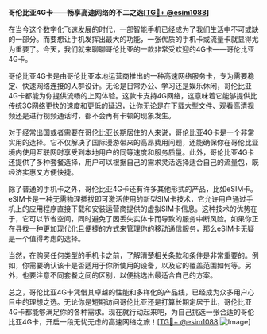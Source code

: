 **哥伦比亚4G卡——畅享高速网络的不二之选[[TG💪+ @esim1088](https://t.me/s/esim1088)]**

在当今这个数字化飞速发展的时代，一部智能手机已经成为了我们生活中不可或缺的一部分。而要想让手机发挥出最大的功能，一张优质的手机卡或流量卡就显得尤为重要了。今天，我们就来聊聊哥伦比亚的一款非常受欢迎的4G卡——哥伦比亚4G卡。

哥伦比亚4G卡是由哥伦比亚本地运营商推出的一种高速网络服务卡，专为需要稳定、快速网络连接的人群设计。无论是日常办公、学习还是娱乐休闲，哥伦比亚4G卡都能为你提供流畅的上网体验。这款卡支持4G网络，这意味着它能够提供比传统3G网络更快的速度和更低的延迟，让你无论是在下载大型文件、观看高清视频还是进行视频通话时，都不会再有卡顿的现象发生。

对于经常出国或者需要在哥伦比亚长期居住的人来说，哥伦比亚4G卡是一个非常实用的选择。它不仅解决了国际漫游带来的高昂费用问题，还能确保你在哥伦比亚境内使用互联网时享受到本地用户的同等速度和服务质量。此外，哥伦比亚4G卡还提供了多种套餐选择，用户可以根据自己的需求灵活选择适合自己的流量包，既经济实惠又方便快捷。

除了普通的手机卡之外，哥伦比亚4G卡还有许多其他形式的产品，比如eSIM卡。eSIM卡是一种无需物理插拔即可激活使用的新型SIM卡技术，它允许用户通过手机上的应用程序直接下载和安装运营商提供的虚拟SIM卡信息。这种技术的优势在于，它可以节省空间，同时避免了因丢失实体卡而导致的服务中断风险。如果你正在寻找一种更加现代化且便捷的方式来管理你的移动通信服务，那么eSIM卡无疑是一个值得考虑的选择。

当然，在购买任何类型的手机卡之前，了解清楚相关条款和条件是非常重要的。例如，你需要确认该卡是否适用于你所使用的设备，以及它的覆盖范围如何等。另外，也要注意不同套餐之间的区别，以便挑选出最适合自己的方案。

总之，哥伦比亚4G卡凭借其卓越的性能和多样化的产品线，已经成为众多用户心目中的理想之选。无论你是短期访问哥伦比亚还是打算长期定居于此，哥伦比亚4G卡都能够满足你的各种需求。现在就行动起来吧，为自己挑选一张合适的哥伦比亚4G卡，开启一段无忧无虑的高速网络之旅！[[TG💪+ @esim1088](https://t.me/s/esim1088) ![Image](https://i.postimg.cc/4NQfJmqS/Snipaste-2025-05-13-00-14-12.png)]